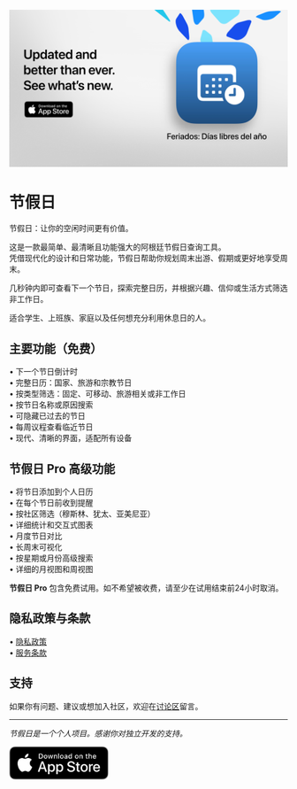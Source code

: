 [![节假日 App](images/banner.png)](https://apps.apple.com/app/id6744455042)  

# 节假日  

节假日：让你的空闲时间更有价值。  

这是一款最简单、最清晰且功能强大的阿根廷节假日查询工具。  
凭借现代化的设计和日常功能，节假日帮助你规划周末出游、假期或更好地享受周末。  

几秒钟内即可查看下一个节日，探索完整日历，并根据兴趣、信仰或生活方式筛选非工作日。  

适合学生、上班族、家庭以及任何想充分利用休息日的人。  

## 主要功能（免费）  

• 下一个节日倒计时  
• 完整日历：国家、旅游和宗教节日  
• 按类型筛选：固定、可移动、旅游相关或非工作日  
• 按节日名称或原因搜索  
• 可隐藏已过去的节日  
• 每周议程查看临近节日  
• 现代、清晰的界面，适配所有设备  

## 节假日 Pro 高级功能  

• 将节日添加到个人日历  
• 在每个节日前收到提醒  
• 按社区筛选（穆斯林、犹太、亚美尼亚）  
• 详细统计和交互式图表  
• 月度节日对比  
• 长周末可视化  
• 按星期或月份高级搜索  
• 详细的月视图和周视图  

**节假日 Pro** 包含免费试用。如不希望被收费，请至少在试用结束前24小时取消。  

## 隐私政策与条款  

• [隐私政策](https://lucasditomase.github.io/feriados/zh-hans/privacy-policy)  
• [服务条款](https://lucasditomase.github.io/feriados/zh-hans/terms-and-conditions)  

## 支持  

如果你有问题、建议或想加入社区，欢迎在[讨论区](https://github.com/lucasditomase/feriados/discussions)留言。  

---  

*节假日是一个个人项目。感谢你对独立开发的支持。*  

<p align="left">  
  <a href="https://apps.apple.com/app/id6744455042">  
    <img src="images/download-badge.svg" alt="Download on the App Store" height="60">  
  </a>  
</p>  
